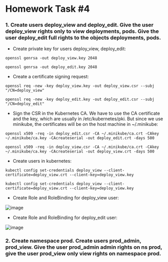 
# Homework Task #4

### 1. Create users deploy_view and deploy_edit. Give the user deploy_view rights only to view deployments, pods. Give the user deploy_edit full rights to the objects deployments, pods.


- Create private key for users deploy_view, deploy_edit:

```openssl genrsa -out deploy_view.key 2048```

```openssl genrsa -out deploy_edit.key 2048```


- Create a certificate signing request:

```openssl req -new -key deploy_view.key -out deploy_view.csr --subj "/CN=deploy_view"```

```openssl req -new -key deploy_edit.key -out deploy_edit.csr --subj "/CN=deploy_edit"```

- Sign the CSR in the Kubernetes CA. We have to use the CA certificate and the key, which are usually in /etc/kubernetes/pki. But since we use minikube, the certificates will be on the host machine in ~/.minikube:

```openssl x509 -req -in deploy_edit.csr -CA ~/.minikube/ca.crt -CAkey ~/.minikube/ca.key -CAcreateserial -out deploy_edit.crt -days 500```

```openssl x509 -req -in deploy_view.csr -CA ~/.minikube/ca.crt -CAkey ~/.minikube/ca.key -CAcreateserial -out deploy_view.crt -days 500```


- Create users in kubernetes:

```kubectl config set-credentials deploy_view --client-certificate=deploy_view.crt --client-key=deploy_view.key```

```kubectl config set-credentials deploy_view --client-certificate=deploy_view.crt --client-key=deploy_view.key```


- Create Role and RoleBinding  for deploy_view user:

![image](https://user-images.githubusercontent.com/72750543/152682280-635fe7f6-bf94-4749-b11b-91f95ba4352e.png)


- Create Role and RoleBinding  for deploy_edit user:

![image](https://user-images.githubusercontent.com/72750543/152682358-864a5f84-ab5f-49c3-8326-d1a4b6f91eb3.png)


### 2. Create namespace prod. Create users prod_admin, prod_view. Give the user prod_admin admin rights on ns prod, give the user prod_view only view rights on namespace prod.
